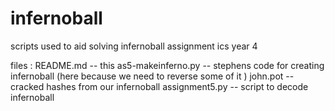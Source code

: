 # infernoball
scripts used to aid solving infernoball assignment ics year 4


files : 
	README.md  -- this 
	as5-makeinferno.py -- stephens code for creating infernoball (here because we need to reverse some of it )
	john.pot  --  cracked hashes from our infernoball
	assignment5.py   --  script to decode infernoball


	
	
